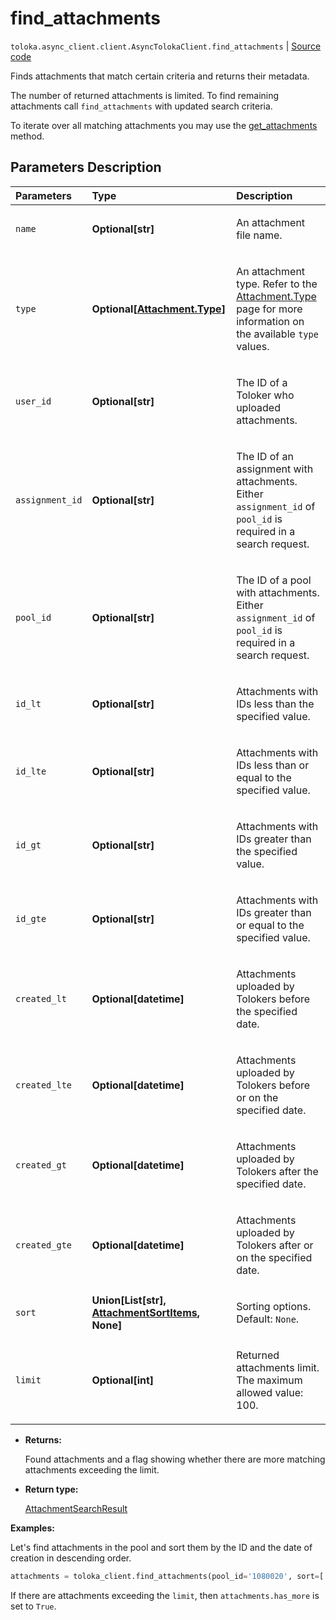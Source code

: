 # find_attachments
`toloka.async_client.client.AsyncTolokaClient.find_attachments` | [Source code](https://github.com/Toloka/toloka-kit/blob/v1.2.1/src/client/__init__.py#L0)

Finds attachments that match certain criteria and returns their metadata.


The number of returned attachments is limited. To find remaining attachments call `find_attachments` with updated search criteria.

To iterate over all matching attachments you may use the [get_attachments](toloka.client.TolokaClient.get_attachments.md) method.

## Parameters Description

| Parameters | Type | Description |
| :----------| :----| :-----------|
`name`|**Optional\[str\]**|<p>An attachment file name.</p>
`type`|**Optional\[[Attachment.Type](toloka.client.attachment.Attachment.Type.md)\]**|<p>An attachment type. Refer to the [Attachment.Type](toloka.client.attachment.Attachment.Type.md) page for more information on the available `type` values.</p>
`user_id`|**Optional\[str\]**|<p>The ID of a Toloker who uploaded attachments.</p>
`assignment_id`|**Optional\[str\]**|<p>The ID of an assignment with attachments. Either `assignment_id` of `pool_id` is required in a search request.</p>
`pool_id`|**Optional\[str\]**|<p>The ID of a pool with attachments. Either `assignment_id` of `pool_id` is required in a search request.</p>
`id_lt`|**Optional\[str\]**|<p>Attachments with IDs less than the specified value.</p>
`id_lte`|**Optional\[str\]**|<p>Attachments with IDs less than or equal to the specified value.</p>
`id_gt`|**Optional\[str\]**|<p>Attachments with IDs greater than the specified value.</p>
`id_gte`|**Optional\[str\]**|<p>Attachments with IDs greater than or equal to the specified value.</p>
`created_lt`|**Optional\[datetime\]**|<p>Attachments uploaded by Tolokers before the specified date.</p>
`created_lte`|**Optional\[datetime\]**|<p>Attachments uploaded by Tolokers before or on the specified date.</p>
`created_gt`|**Optional\[datetime\]**|<p>Attachments uploaded by Tolokers after the specified date.</p>
`created_gte`|**Optional\[datetime\]**|<p>Attachments uploaded by Tolokers after or on the specified date.</p>
`sort`|**Union\[List\[str\], [AttachmentSortItems](toloka.client.search_requests.AttachmentSortItems.md), None\]**|<p>Sorting options. Default: `None`.</p>
`limit`|**Optional\[int\]**|<p>Returned attachments limit. The maximum allowed value: 100.</p>

* **Returns:**

  Found attachments and a flag showing whether there are more matching attachments exceeding the limit.

* **Return type:**

  [AttachmentSearchResult](toloka.client.search_results.AttachmentSearchResult.md)

**Examples:**

Let's find attachments in the pool and sort them by the ID and the date of creation in descending order.

```python
attachments = toloka_client.find_attachments(pool_id='1080020', sort=['-created', '-id'], limit=10)
```

If there are attachments exceeding the `limit`, then `attachments.has_more` is set to `True`.
